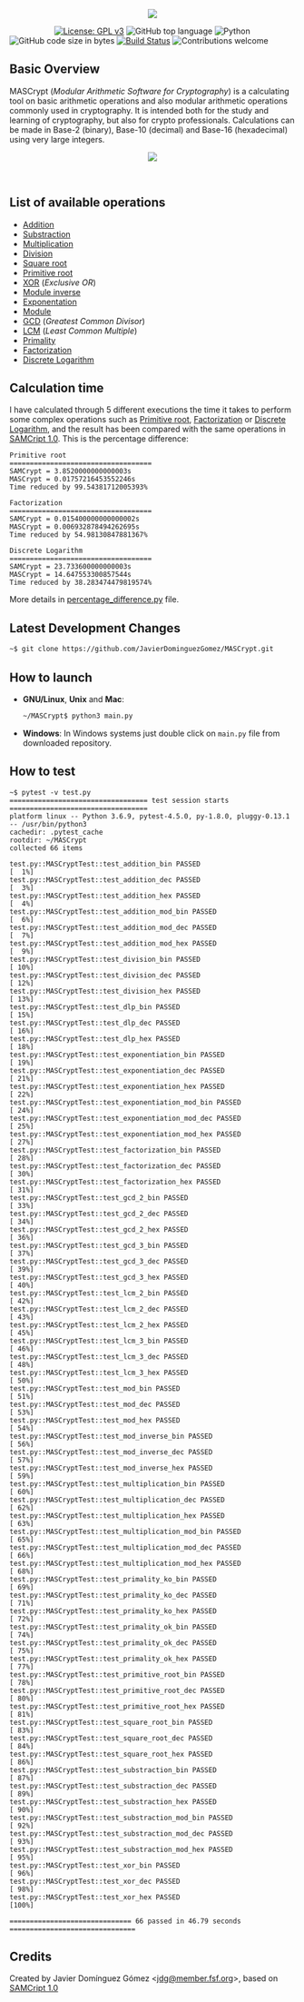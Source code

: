<p align="center"><img src="https://github.com/JavierDominguezGomez/MASCrypt/blob/master/img/logo.png"></p>

&nbsp;&nbsp;&nbsp;&nbsp;&nbsp;&nbsp;&nbsp;&nbsp;&nbsp;&nbsp;&nbsp;&nbsp;&nbsp;&nbsp;&nbsp;&nbsp;&nbsp;&nbsp;&nbsp;
[![License: GPL v3](https://img.shields.io/badge/License-GPLv3-brightgreen.svg)](https://www.gnu.org/licenses/gpl-3.0)
![GitHub top language](https://img.shields.io/github/languages/top/JavierDominguezGomez/MASCrypt)
![Python](https://img.shields.io/badge/python-v3.6+-blue)
![GitHub code size in bytes](https://img.shields.io/github/languages/code-size/JavierDominguezGomez/MASCrypt)
[![Build Status](https://travis-ci.org/JavierDominguezGomez/MASCrypt.svg?branch=master)](https://travis-ci.org/JavierDominguezGomez/MASCrypt)
![Contributions welcome](https://img.shields.io/badge/contributions-welcome-yellow.svg)

## Basic Overview
MASCrypt (*Modular Arithmetic Software for Cryptography*) is a calculating tool on basic arithmetic operations and also modular arithmetic operations commonly used in cryptography. It is intended both for the study and learning of cryptography, but also for crypto professionals. Calculations can be made in Base-2 (binary), Base-10 (decimal) and Base-16 (hexadecimal) using very large integers.

<p align="center"><img src="https://github.com/JavierDominguezGomez/MASCrypt/blob/master/img/mascrypt_screenshot_00.png"></p>
<br>

## List of available operations
* [Addition](https://en.wikipedia.org/wiki/Addition)
* [Substraction](https://en.wikipedia.org/wiki/Subtraction)
* [Multiplication](https://en.wikipedia.org/wiki/Multiplication)
* [Division](https://en.wikipedia.org/wiki/Division_(mathematics))
* [Square root](https://en.wikipedia.org/wiki/Square_root)
* [Primitive root](https://en.wikipedia.org/wiki/Primitive_root_modulo_n)
* [XOR](https://en.wikipedia.org/wiki/Exclusive_or) (*Exclusive OR*)
* [Module inverse](https://en.wikipedia.org/wiki/Modular_multiplicative_inverse)
* [Exponentation](https://en.wikipedia.org/wiki/Exponentiation)
* [Module](https://en.wikipedia.org/wiki/Module_(mathematics))
* [GCD](https://en.wikipedia.org/wiki/Greatest_common_divisor) (*Greatest Common Divisor*)
* [LCM](https://en.wikipedia.org/wiki/Least_common_multiple) (*Least Common Multiple*)
* [Primality](https://en.wikipedia.org/wiki/Prime_number)
* [Factorization](https://en.wikipedia.org/wiki/Factorization)
* [Discrete Logarithm](https://en.wikipedia.org/wiki/Discrete_logarithm)

## Calculation time
I have calculated through 5 different executions the time it takes to perform some complex operations such as [Primitive root](https://en.wikipedia.org/wiki/Primitive_root_modulo_n), [Factorization](https://en.wikipedia.org/wiki/Factorization) or [Discrete Logarithm](https://en.wikipedia.org/wiki/Discrete_logarithm), and the result has been compared with the same operations in [SAMCript 1.0](http://www.criptored.upm.es/software/sw_m001t.htm). This is the percentage difference:
```
Primitive root
===================================
SAMCrypt = 3.8520000000000003s
MASCrypt = 0.01757216453552246s
Time reduced by 99.54381712005393%

Factorization
===================================
SAMCrypt = 0.015400000000000002s
MASCrypt = 0.006932878494262695s
Time reduced by 54.98130847881367%

Discrete Logarithm
===================================
SAMCrypt = 23.733600000000003s
MASCrypt = 14.647553300857544s
Time reduced by 38.283474479819574%
```
More details in [percentage_difference.py](https://github.com/JavierDominguezGomez/MASCrypt/blob/master/percentage_difference.py) file.

## Latest Development Changes
```bash
~$ git clone https://github.com/JavierDominguezGomez/MASCrypt.git
```

## How to launch
* **GNU/Linux**, **Unix** and **Mac**:
  ```bash
  ~/MASCrypt$ python3 main.py
  ```
* **Windows**: In Windows systems just double click on `main.py` file from downloaded repository.

## How to test
```
~$ pytest -v test.py
================================== test session starts ==================================
platform linux -- Python 3.6.9, pytest-4.5.0, py-1.8.0, pluggy-0.13.1 -- /usr/bin/python3
cachedir: .pytest_cache
rootdir: ~/MASCrypt
collected 66 items                                                                      

test.py::MASCryptTest::test_addition_bin PASSED                                   [  1%]
test.py::MASCryptTest::test_addition_dec PASSED                                   [  3%]
test.py::MASCryptTest::test_addition_hex PASSED                                   [  4%]
test.py::MASCryptTest::test_addition_mod_bin PASSED                               [  6%]
test.py::MASCryptTest::test_addition_mod_dec PASSED                               [  7%]
test.py::MASCryptTest::test_addition_mod_hex PASSED                               [  9%]
test.py::MASCryptTest::test_division_bin PASSED                                   [ 10%]
test.py::MASCryptTest::test_division_dec PASSED                                   [ 12%]
test.py::MASCryptTest::test_division_hex PASSED                                   [ 13%]
test.py::MASCryptTest::test_dlp_bin PASSED                                        [ 15%]
test.py::MASCryptTest::test_dlp_dec PASSED                                        [ 16%]
test.py::MASCryptTest::test_dlp_hex PASSED                                        [ 18%]
test.py::MASCryptTest::test_exponentiation_bin PASSED                             [ 19%]
test.py::MASCryptTest::test_exponentiation_dec PASSED                             [ 21%]
test.py::MASCryptTest::test_exponentiation_hex PASSED                             [ 22%]
test.py::MASCryptTest::test_exponentiation_mod_bin PASSED                         [ 24%]
test.py::MASCryptTest::test_exponentiation_mod_dec PASSED                         [ 25%]
test.py::MASCryptTest::test_exponentiation_mod_hex PASSED                         [ 27%]
test.py::MASCryptTest::test_factorization_bin PASSED                              [ 28%]
test.py::MASCryptTest::test_factorization_dec PASSED                              [ 30%]
test.py::MASCryptTest::test_factorization_hex PASSED                              [ 31%]
test.py::MASCryptTest::test_gcd_2_bin PASSED                                      [ 33%]
test.py::MASCryptTest::test_gcd_2_dec PASSED                                      [ 34%]
test.py::MASCryptTest::test_gcd_2_hex PASSED                                      [ 36%]
test.py::MASCryptTest::test_gcd_3_bin PASSED                                      [ 37%]
test.py::MASCryptTest::test_gcd_3_dec PASSED                                      [ 39%]
test.py::MASCryptTest::test_gcd_3_hex PASSED                                      [ 40%]
test.py::MASCryptTest::test_lcm_2_bin PASSED                                      [ 42%]
test.py::MASCryptTest::test_lcm_2_dec PASSED                                      [ 43%]
test.py::MASCryptTest::test_lcm_2_hex PASSED                                      [ 45%]
test.py::MASCryptTest::test_lcm_3_bin PASSED                                      [ 46%]
test.py::MASCryptTest::test_lcm_3_dec PASSED                                      [ 48%]
test.py::MASCryptTest::test_lcm_3_hex PASSED                                      [ 50%]
test.py::MASCryptTest::test_mod_bin PASSED                                        [ 51%]
test.py::MASCryptTest::test_mod_dec PASSED                                        [ 53%]
test.py::MASCryptTest::test_mod_hex PASSED                                        [ 54%]
test.py::MASCryptTest::test_mod_inverse_bin PASSED                                [ 56%]
test.py::MASCryptTest::test_mod_inverse_dec PASSED                                [ 57%]
test.py::MASCryptTest::test_mod_inverse_hex PASSED                                [ 59%]
test.py::MASCryptTest::test_multiplication_bin PASSED                             [ 60%]
test.py::MASCryptTest::test_multiplication_dec PASSED                             [ 62%]
test.py::MASCryptTest::test_multiplication_hex PASSED                             [ 63%]
test.py::MASCryptTest::test_multiplication_mod_bin PASSED                         [ 65%]
test.py::MASCryptTest::test_multiplication_mod_dec PASSED                         [ 66%]
test.py::MASCryptTest::test_multiplication_mod_hex PASSED                         [ 68%]
test.py::MASCryptTest::test_primality_ko_bin PASSED                               [ 69%]
test.py::MASCryptTest::test_primality_ko_dec PASSED                               [ 71%]
test.py::MASCryptTest::test_primality_ko_hex PASSED                               [ 72%]
test.py::MASCryptTest::test_primality_ok_bin PASSED                               [ 74%]
test.py::MASCryptTest::test_primality_ok_dec PASSED                               [ 75%]
test.py::MASCryptTest::test_primality_ok_hex PASSED                               [ 77%]
test.py::MASCryptTest::test_primitive_root_bin PASSED                             [ 78%]
test.py::MASCryptTest::test_primitive_root_dec PASSED                             [ 80%]
test.py::MASCryptTest::test_primitive_root_hex PASSED                             [ 81%]
test.py::MASCryptTest::test_square_root_bin PASSED                                [ 83%]
test.py::MASCryptTest::test_square_root_dec PASSED                                [ 84%]
test.py::MASCryptTest::test_square_root_hex PASSED                                [ 86%]
test.py::MASCryptTest::test_substraction_bin PASSED                               [ 87%]
test.py::MASCryptTest::test_substraction_dec PASSED                               [ 89%]
test.py::MASCryptTest::test_substraction_hex PASSED                               [ 90%]
test.py::MASCryptTest::test_substraction_mod_bin PASSED                           [ 92%]
test.py::MASCryptTest::test_substraction_mod_dec PASSED                           [ 93%]
test.py::MASCryptTest::test_substraction_mod_hex PASSED                           [ 95%]
test.py::MASCryptTest::test_xor_bin PASSED                                        [ 96%]
test.py::MASCryptTest::test_xor_dec PASSED                                        [ 98%]
test.py::MASCryptTest::test_xor_hex PASSED                                        [100%]

============================== 66 passed in 46.79 seconds ===============================
```

## Credits
Created by Javier Domínguez Gómez \<jdg@member.fsf.org\>, based on [SAMCript 1.0](http://www.criptored.upm.es/software/sw_m001t.htm)
